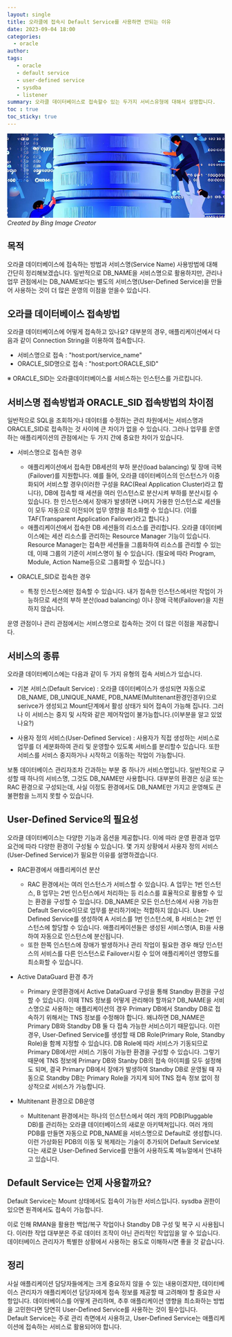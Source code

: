 ```yaml
---
layout: single
title: 오라클에 접속시 Default Service를 사용하면 안되는 이유
date: 2023-09-04 18:00
categories: 
  - oracle
author: 
tags: 
   - oracle
   - default service
   - user-defined service
   - sysdba
   - listener
summary: 오라클 데이터베이스로 접속할수 있는 두가지 서비스유형에 대해서 설명합니다.
toc : true
toc_sticky: true
---
```


![Default-Service](https://github.com/kosate/kosate.github.io/blob/38a63065d07fa5b51956366b0847c7eca477f109/assets/images/blog/default-service.jpg?raw=true)
*Created by Bing Image Creator*


## 목적

오라클 데이터베이스에 접속하는 방법과 서비스명(Service Name) 사용방법에 대해 간단히 정리해보겠습니다. 일반적으로 DB_NAME을 서비스명으로 활용하지만, 관리나 업무 관점에서는 DB_NAME보다는 별도의 서비스명(User-Defined Service)을 만들어 사용하는 것이 더 많은 운영의 이점을 얻을수 있습니다.

## 오라클 데이터베이스 접속방법

오라클 데이터베이스에 어떻게 접속하고 있나요? 대부분의 경우, 애플리케이션에서 다음과 같이 Connection String을 이용하여 접속합니다.

- 서비스명으로 접속 : "host:port/service_name"
- ORACLE_SID명으로 접속 : "host:port:ORACLE_SID" 
  
※ ORACLE_SID는 오라클데이터베이스를 서비스하는 인스턴스를 가르킵니다.

## 서비스명 접속방법과 ORACLE_SID 접속방법의 차이점

일반적으로 SQL을 조회하거나 데이터를 수정하는 관리 차원에서는 서비스명과 ORACLE_SID로 접속하는 것 사이에 큰 차이가 없을 수 있습니다. 그러나 업무를 운영하는 애플리케이션의 관점에서는 두 가지 간에 중요한 차이가 있습니다.

- 서비스명으로 접속한 경우 
  - 애플리케이션에서 접속한 DB세션의 부하 분산(load balancing) 및 장애 극복(Failover)를 지원합니다. 예를 들어, 오라클 데이터베이스의 인스턴스가 이중화되어 서비스할 경우(이러한 구성을 RAC(Real Application Cluster)라고 합니다), DB에 접속할 때 세션을 여러 인스턴스로 분산시켜 부하를 분산시킬 수 있습니다. 한 인스턴스에서 장애가 발생하면 나머지 가용한 인스턴스로 세션들이 모두 자동으로 이전되어 업무 영향을 최소화할 수 있습니다. (이를 TAF(Transparent Application Failover)라고 합니다.)
  - 애플리케이션에서 접속한 DB 세션들의 리소스를 관리합니다. 오라클 데이터베이스에는 세션 리소스를 관리하는 Resource Manager 기능이 있습니다. Resource Manager는 접속한 세션들을 그룹화하여 리소스를 관리할 수 있는데, 이때 그룹의 기준이 서비스명이 될 수 있습니다. (필요에 따라 Program, Module, Action Name등으로 그룹화할 수 있습니다.)
  
- ORACLE_SID로 접속한 경우 
  - 특정 인스턴스에만 접속할 수 있습니다. 내가 접속한 인스턴스에서만 작업이 가능하므로 세션의 부하 분산(load balancing) 이나 장애 극복(Failover)을 지원하지 않습니다.

운영 관점이나 관리 관점에서는 서비스명으로 접속하는 것이 더 많은 이점을 제공합니다.

## 서비스의 종류

오라클 데이터베이스에는 다음과 같이 두 가지 유형의 접속 서비스가 있습니다.

- 기본 서비스(Default Service) : 오라클 데이터베이스가 생성되면 자동으로 DB_NAME, DB_UNIQUE_NAME, PDB_NAME(Multitenant환경인경우)으로 serivce가 생성되고 Mount단계에서 활성 상태가 되어 접속이 가능해 집니다. 그러나 이 서비스는 중지 및 시작와 같은 제어작업이 불가능합니다.(이부분을 알고 있었나요?)

- 사용자 정의 서비스(User-Defined Service) : 사용자가 직접 생성하는 서비스로 업무를 더 세분화하여 관리 및 운영할수 있도록 서비스를 분리할수 있습니다. 또한 서비스를 서비스 중지하거나 시작하고 이동하는 작업이 가능합니다.

보통 데이터베이스 관리자조차 간과하는 부분 중 하나가 서비스명입니다. 일반적으로 구성할 때 하나의 서비스명, 그것도 DB_NAME만 사용합니다. 대부분의 환경은 싱글 또는 RAC 환경으로 구성되는데, 사실 이정도 환경에서도 DB_NAME만 가지고 운영해도 큰 불편함을 느끼지 못할 수 있습니다.

## User-Defined Service의 필요성

오라클 데이터베이스는 다양한 기능과 옵션을 제공합니다. 이에 따라 운영 환경과 업무 요건에 따라 다양한 환경이 구성될 수 있습니다. 몇 가지 상황에서 사용자 정의 서비스(User-Defined Service)가 필요한 이유를 설명하겠습니다.

- RAC환경에서 애플리케이션 분산 
  - RAC 환경에서는 여러 인스턴스가 서비스할 수 있습니다. A 업무는 1번 인스턴스, B 업무는 2번 인스턴스에서 처리하는 등 리소스를 효율적으로 활용할 수 있는 환경을 구성할 수 있습니다. DB_NAME은 모든 인스턴스에서 사용 가능한 Default Service이므로 업무를 분리하기에는 적합하지 않습니다. User-Defined Service를 생성하여 A 서비스를 1번 인스턴스에, B 서비스는 2번 인스턴스에 할당할 수 있습니다. 애플리케이션들은 생성된 서비스명(A, B)을 사용하여 자동으로 인스턴스에 분산됩니다. 
  - 또한 한쪽 인스턴스에 장애가 발생하거나 관리 작업이 필요한 경우 해당 인스턴스의 서비스를 다른 인스턴스로 Failover시킬 수 있어 애플리케이션 영향도를 최소화할 수 있습니다.
  
- Active DataGuard 환경 추가
  - Primary 운영환경에서 Active DataGuard 구성을 통해 Standby 환경을 구성할 수 있습니다. 이때 TNS 정보를 어떻게 관리해야 할까요? DB_NAME을 서비스명으로 사용하는 애플리케이션의 경우 Primary DB에서 Standby DB로 접속하기 위해서는 TNS 정보를 수정해야 합니다. 왜냐하면 DB_NAME은 Primary DB와 Standby DB 둘 다 접속 가능한 서비스이기 때문입니다. 이런 경우, User-Defined Service를 생성할 때 DB Role(Primary Role, Standby Role)을 함께 지정할 수 있습니다. DB Role에 따라 서비스가 기동되므로 Primary DB에서만 서비스 기동이 가능한 환경을 구성할 수 있습니다. 그렇기 때문에 TNS 정보에 Primary DB와 Stanby DB의 접속 아이피를 모두 설정해도 되며, 결국 Primary DB에서 장애가 발생하여 Standby DB로 운영될 때 자동으로 Standby DB는 Primary Role을 가지게 되어 TNS 접속 정보 없이 정상적으로 서비스가 가능합니다.
  
- Multitenant 환경으로 DB운영
  - Multitenant 환경에서는 하나의 인스턴스에서 여러 개의 PDB(Pluggable DB)를 관리하는 오라클 데이터베이스의 새로운 아키텍쳐입니다. 여러 개의 PDB를 만들면 자동으로 PDB_NAME을 서비스명으로 Default로 생성합니다. 이런 가상화된 PDB의 이동 및 복제라는 기술이 추가되어 Default Service보다는 새로운 User-Defined Service를 만들어 사용하도록 메뉴얼에서 안내하고 있습니다.

## Default Service는 언제 사용할까요?

Default Service는 Mount 상태에서도 접속이 가능한 서비스입니다. sysdba 권한이 있으면 원격에서도 접속이 가능합니다. 

이로 인해 RMAN을 활용한 백업/복구 작업이나 Standby DB 구성 및 복구 시 사용됩니다. 이러한 작업 대부분은 주로 데이터 조작이 아닌 관리적인 작업임을 알 수 있습니다. 데이터베이스 관리자가 특별한 상황에서 사용하는 용도로 이해하시면 좋을 것 같습니다.


## 정리

사실 애플리케이션 담당자들에게는 크게 중요하지 않을 수 있는 내용이겠지만,
데이터베이스 관리자가 애플리케이션 담당자에게 접속 정보를 제공할 때 고려해야 할 중요한 사항입니다.
데이터베이스를 어떻게 관리하며, 추후 애플리케이션 영향을 최소화하는 방법을 고민한다면 당연히 User-Defined Service를 사용하는 것이 필수입니다.<br>
Default Service는 주로 관리 측면에서 사용하고, User-Defined Service는 애플리케이션에 접속하는 서비스로 활용되어야 합니다.
